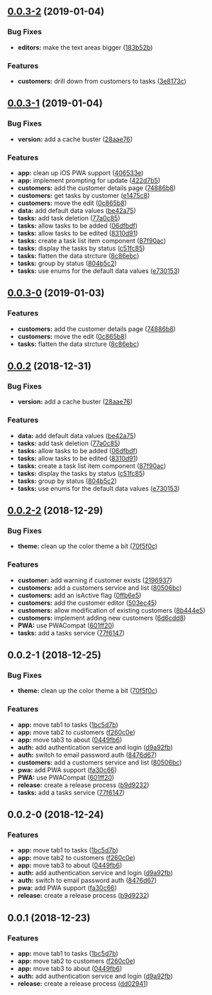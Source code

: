 <a name="0.0.3-2"></a>
## [0.0.3-2](https://bitbucket.org/kensodemann/customer-task-list/compare/v0.0.3-1...v0.0.3-2) (2019-01-04)


### Bug Fixes

* **editors:** make the text areas bigger ([183b52b](https://bitbucket.org/kensodemann/customer-task-list/commits/183b52b))


### Features

* **customers:** drill down from customers to tasks ([3e8173c](https://bitbucket.org/kensodemann/customer-task-list/commits/3e8173c))



<a name="0.0.3-1"></a>
## [0.0.3-1](https://bitbucket.org/kensodemann/customer-task-list/compare/v0.0.2-2...v0.0.3-1) (2019-01-04)


### Bug Fixes

* **version:** add a cache buster ([28aae76](https://bitbucket.org/kensodemann/customer-task-list/commits/28aae76))


### Features

* **app:** clean up iOS PWA support ([406533e](https://bitbucket.org/kensodemann/customer-task-list/commits/406533e))
* **app:** implement prompting for update ([422d7b5](https://bitbucket.org/kensodemann/customer-task-list/commits/422d7b5))
* **customers:** add the customer details page ([74886b8](https://bitbucket.org/kensodemann/customer-task-list/commits/74886b8))
* **customers:** get tasks by customer ([e1475c8](https://bitbucket.org/kensodemann/customer-task-list/commits/e1475c8))
* **customers:** move the edit ([0c865b8](https://bitbucket.org/kensodemann/customer-task-list/commits/0c865b8))
* **data:** add default data values ([be42a75](https://bitbucket.org/kensodemann/customer-task-list/commits/be42a75))
* **tasks:** add task deletion ([77a0c85](https://bitbucket.org/kensodemann/customer-task-list/commits/77a0c85))
* **tasks:** allow tasks to be added ([06dfbdf](https://bitbucket.org/kensodemann/customer-task-list/commits/06dfbdf))
* **tasks:** allow tasks to be edited ([8310d91](https://bitbucket.org/kensodemann/customer-task-list/commits/8310d91))
* **tasks:** create a task list item component ([87f90ac](https://bitbucket.org/kensodemann/customer-task-list/commits/87f90ac))
* **tasks:** display the tasks by status ([c51fc85](https://bitbucket.org/kensodemann/customer-task-list/commits/c51fc85))
* **tasks:** flatten the data strcture ([8c86ebc](https://bitbucket.org/kensodemann/customer-task-list/commits/8c86ebc))
* **tasks:** group by status ([804b5c2](https://bitbucket.org/kensodemann/customer-task-list/commits/804b5c2))
* **tasks:** use enums for the default data values ([e730153](https://bitbucket.org/kensodemann/customer-task-list/commits/e730153))



<a name="0.0.3-0"></a>
## [0.0.3-0](https://bitbucket.org/kensodemann/customer-task-list/compare/v0.0.2...v0.0.3-0) (2019-01-03)


### Features

* **customers:** add the customer details page ([74886b8](https://bitbucket.org/kensodemann/customer-task-list/commits/74886b8))
* **customers:** move the edit ([0c865b8](https://bitbucket.org/kensodemann/customer-task-list/commits/0c865b8))
* **tasks:** flatten the data strcture ([8c86ebc](https://bitbucket.org/kensodemann/customer-task-list/commits/8c86ebc))



<a name="0.0.2"></a>
## [0.0.2](https://bitbucket.org/kensodemann/customer-task-list/compare/v0.0.2-2...v0.0.2) (2018-12-31)


### Bug Fixes

* **version:** add a cache buster ([28aae76](https://bitbucket.org/kensodemann/customer-task-list/commits/28aae76))


### Features

* **data:** add default data values ([be42a75](https://bitbucket.org/kensodemann/customer-task-list/commits/be42a75))
* **tasks:** add task deletion ([77a0c85](https://bitbucket.org/kensodemann/customer-task-list/commits/77a0c85))
* **tasks:** allow tasks to be added ([06dfbdf](https://bitbucket.org/kensodemann/customer-task-list/commits/06dfbdf))
* **tasks:** allow tasks to be edited ([8310d91](https://bitbucket.org/kensodemann/customer-task-list/commits/8310d91))
* **tasks:** create a task list item component ([87f90ac](https://bitbucket.org/kensodemann/customer-task-list/commits/87f90ac))
* **tasks:** display the tasks by status ([c51fc85](https://bitbucket.org/kensodemann/customer-task-list/commits/c51fc85))
* **tasks:** group by status ([804b5c2](https://bitbucket.org/kensodemann/customer-task-list/commits/804b5c2))
* **tasks:** use enums for the default data values ([e730153](https://bitbucket.org/kensodemann/customer-task-list/commits/e730153))



<a name="0.0.2-2"></a>
## [0.0.2-2](https://bitbucket.org/kensodemann/customer-task-list/compare/v0.0.2-0...v0.0.2-2) (2018-12-29)


### Bug Fixes

* **theme:** clean up the color theme a bit ([70f5f0c](https://bitbucket.org/kensodemann/customer-task-list/commits/70f5f0c))


### Features

* **customer:** add warning if customer exists ([2196937](https://bitbucket.org/kensodemann/customer-task-list/commits/2196937))
* **customers:** add a customers service and list ([80506bc](https://bitbucket.org/kensodemann/customer-task-list/commits/80506bc))
* **customers:** add an isActive flag ([0ffb6e5](https://bitbucket.org/kensodemann/customer-task-list/commits/0ffb6e5))
* **customers:** add the customer editor ([503ec45](https://bitbucket.org/kensodemann/customer-task-list/commits/503ec45))
* **customers:** allow modification of existing customers ([8b444e5](https://bitbucket.org/kensodemann/customer-task-list/commits/8b444e5))
* **customers:** implement adding new customers ([6d6cdd8](https://bitbucket.org/kensodemann/customer-task-list/commits/6d6cdd8))
* **PWA:** use PWACompat ([601ff20](https://bitbucket.org/kensodemann/customer-task-list/commits/601ff20))
* **tasks:** add a tasks service ([77f6147](https://bitbucket.org/kensodemann/customer-task-list/commits/77f6147))



<a name="0.0.2-1"></a>
## 0.0.2-1 (2018-12-25)


### Bug Fixes

* **theme:** clean up the color theme a bit ([70f5f0c](https://bitbucket.org/kensodemann/customer-task-list/commits/70f5f0c))


### Features

* **app:** move tab1 to tasks ([1bc5d7b](https://bitbucket.org/kensodemann/customer-task-list/commits/1bc5d7b))
* **app:** move tab2 to customers ([f260c0e](https://bitbucket.org/kensodemann/customer-task-list/commits/f260c0e))
* **app:** move tab3 to about ([0449fb6](https://bitbucket.org/kensodemann/customer-task-list/commits/0449fb6))
* **auth:** add authentication service and login ([d9a92fb](https://bitbucket.org/kensodemann/customer-task-list/commits/d9a92fb))
* **auth:** switch to email password auth ([8476d67](https://bitbucket.org/kensodemann/customer-task-list/commits/8476d67))
* **customers:** add a customers service and list ([80506bc](https://bitbucket.org/kensodemann/customer-task-list/commits/80506bc))
* **pwa:** add PWA support ([fa30c66](https://bitbucket.org/kensodemann/customer-task-list/commits/fa30c66))
* **PWA:** use PWACompat ([601ff20](https://bitbucket.org/kensodemann/customer-task-list/commits/601ff20))
* **release:** create a release process ([b9d9232](https://bitbucket.org/kensodemann/customer-task-list/commits/b9d9232))
* **tasks:** add a tasks service ([77f6147](https://bitbucket.org/kensodemann/customer-task-list/commits/77f6147))



<a name="0.0.2-0"></a>
## 0.0.2-0 (2018-12-24)


### Features

* **app:** move tab1 to tasks ([1bc5d7b](https://bitbucket.org/kensodemann/customer-task-list/commits/1bc5d7b))
* **app:** move tab2 to customers ([f260c0e](https://bitbucket.org/kensodemann/customer-task-list/commits/f260c0e))
* **app:** move tab3 to about ([0449fb6](https://bitbucket.org/kensodemann/customer-task-list/commits/0449fb6))
* **auth:** add authentication service and login ([d9a92fb](https://bitbucket.org/kensodemann/customer-task-list/commits/d9a92fb))
* **auth:** switch to email password auth ([8476d67](https://bitbucket.org/kensodemann/customer-task-list/commits/8476d67))
* **pwa:** add PWA support ([fa30c66](https://bitbucket.org/kensodemann/customer-task-list/commits/fa30c66))
* **release:** create a release process ([b9d9232](https://bitbucket.org/kensodemann/customer-task-list/commits/b9d9232))



<a name="0.0.1"></a>
## 0.0.1 (2018-12-23)


### Features

* **app:** move tab1 to tasks ([1bc5d7b](https://bitbucket.org/kensodemann/customer-task-list/commits/1bc5d7b))
* **app:** move tab2 to customers ([f260c0e](https://bitbucket.org/kensodemann/customer-task-list/commits/f260c0e))
* **app:** move tab3 to about ([0449fb6](https://bitbucket.org/kensodemann/customer-task-list/commits/0449fb6))
* **auth:** add authentication service and login ([d9a92fb](https://bitbucket.org/kensodemann/customer-task-list/commits/d9a92fb))
* **release:** create a release process ([dd02941](https://bitbucket.org/kensodemann/customer-task-list/commits/dd02941))




